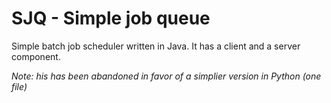 SJQ - Simple job queue
====

Simple batch job scheduler written in Java. It has a client and a server component.

*Note: his has been abandoned in favor of a simplier version in Python (one file)*

